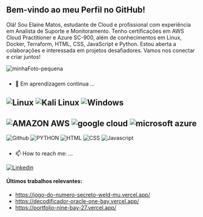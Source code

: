 ## Bem-vindo ao meu Perfil no GitHub!

Olá! Sou Elaine Matos, estudante de Cloud e profissional com experiência em Analista de Suporte e Monitoramento. Tenho certificações em AWS Cloud Practitioner e Azure SC-900, além de conhecimentos em Linux, Docker, Terraform, HTML, CSS, JavaScript e Python. Estou aberta a colaborações e interessada em projetos desafiadores. Vamos nos conectar e criar juntos!


![minhaFoto-pequena](https://github.com/user-attachments/assets/14130869-b91f-47af-b461-976ac03a629a)






###
- 🌱 Em aprendizagem continua ...
  
![Linux](https://img.shields.io/badge/Linux-FCC624?style=for-the-badge&logo=linux&logoColor=black)
![Kali Linux](https://img.shields.io/badge/Kali_Linux-557C94?style=for-the-badge&logo=kali-linux&logoColor=white)
![Windows](https://img.shields.io/badge/Windows-0078D6?style=for-the-badge&logo=windows&logoColor=white)
- 
![AMAZON AWS](https://img.shields.io/badge/Amazon_AWS-F42626?style=for-the-badge&logo=amazon-aws&logoColor=white)
![google cloud](https://img.shields.io/badge/Google_Cloud-08AF2B?style=for-the-badge&logo=google-cloud&logoColor=white)
![microsoft azure](https://img.shields.io/badge/Microsoft_Azure-0089D6?style=for-the-badge&logo=microsoft-azure&logoColor=white)
-
![Github](https://img.shields.io/badge/GitHub-100000?style=for-the-badge&logo=github&logoColor=white)
![PYTHON](https://img.shields.io/badge/Python-663399?style=for-the-badge&logo=python&logoColor=white)
![HTML](https://img.shields.io/badge/HTML5-E34F26?style=for-the-badge&logo=html5&logoColor=white)
![CSS](https://img.shields.io/badge/CSS3-1572B6?style=for-the-badge&logo=css3&logoColor=white)
![Javascript](https://img.shields.io/badge/JavaScript-F7DF1E?style=for-the-badge&logo=javascript&logoColor=black)




   
### 
- 📫 How to reach me: ...

[![Linkedin](https://img.shields.io/badge/LinkedIn-0077B5?style=for-the-badge&logo=linkedin&logoColor=white&url=https://www.linkedin.com/in/elainejfmatos/)](https://www.linkedin.com/in/elainejfmatos/)

#### Últimos trabalhos relevantes:
- https://jogo-do-numero-secreto-weld-mu.vercel.app/
- https://decodificador-oracle-one-bay.vercel.app/
- https://portfolio-nine-bay-27.vercel.app/
<!--
**enimatos/enimatos** is a ✨ _special_ ✨ repository because its `README.md` (this file) appears on your GitHub profile.

Here are some ideas to get you started:

- 🔭 I’m currently working on ...
- 🌱 I’m currently learning ...
- 👯 I’m looking to collaborate on ...
- 🤔 I’m looking for help with ...
- 💬 Ask me about ...
- 📫 How to reach me: ...
- 😄 Pronouns: ...
- ⚡ Fun fact: ...
-->
